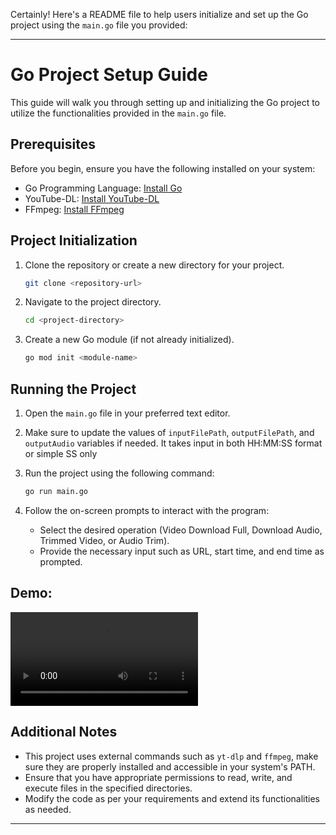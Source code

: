 Certainly! Here's a README file to help users initialize and set up the Go project using the `main.go` file you provided:

---

# Go Project Setup Guide

This guide will walk you through setting up and initializing the Go project to utilize the functionalities provided in the `main.go` file.

## Prerequisites

Before you begin, ensure you have the following installed on your system:

- Go Programming Language: [Install Go](https://golang.org/doc/install)
- YouTube-DL: [Install YouTube-DL](https://github.com/ytdl-org/youtube-dl#installation)
- FFmpeg: [Install FFmpeg](https://ffmpeg.org/download.html)

## Project Initialization

1. Clone the repository or create a new directory for your project.

   ```bash
   git clone <repository-url>
   ```

2. Navigate to the project directory.

   ```bash
   cd <project-directory>
   ```

3. Create a new Go module (if not already initialized).

   ```bash
   go mod init <module-name>
   ```

## Running the Project

1. Open the `main.go` file in your preferred text editor.

2. Make sure to update the values of `inputFilePath`, `outputFilePath`, and `outputAudio` variables if needed.
   It takes input in both HH:MM:SS format or simple SS only 

3. Run the project using the following command:

   ```bash
   go run main.go
   ```

4. Follow the on-screen prompts to interact with the program:

   - Select the desired operation (Video Download Full, Download Audio, Trimmed Video, or Audio Trim).
   - Provide the necessary input such as URL, start time, and end time as prompted.

## Demo:
![Demo Video](output.mp4)



## Additional Notes

- This project uses external commands such as `yt-dlp` and `ffmpeg`, make sure they are properly installed and accessible in your system's PATH.
- Ensure that you have appropriate permissions to read, write, and execute files in the specified directories.
- Modify the code as per your requirements and extend its functionalities as needed.

---
